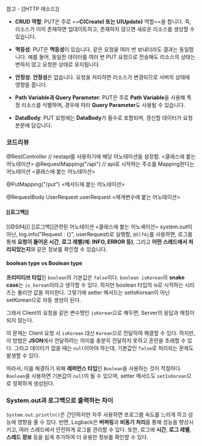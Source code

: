 참고 - [[HTTP 메소드]]

- **CRUD 역할**: PUT은 주로 ==**C(Create) 또는 U(Update)** 역할==을 합니다. 즉, 리소스가 이미 존재하면 업데이트하고, 존재하지 않으면 새로운 리소스를 생성할 수 있습니다.
    
- **멱등성**: PUT은 **멱등성**이 있습니다. 같은 요청을 여러 번 보내더라도 결과는 동일합니다. 예를 들어, 동일한 데이터를 여러 번 PUT 요청으로 전송해도 리소스의 상태는 변하지 않고 요청한 상태로 유지됩니다.
    
- **안정성**: **안정성**은 없습니다. 요청을 처리하면 리소스가 변경되므로 서버의 상태에 영향을 줍니다.
    
- **Path Variable과 Query Parameter**: PUT은 주로 **Path Variable**을 사용해 특정 리소스를 식별하며, 경우에 따라 **Query Parameter**도 사용될 수 있습니다.
    
- **DataBody**: PUT 요청에는 **DataBody**가 필수로 포함되며, 갱신할 데이터가 요청 본문에 담깁니다.




### 코드리뷰

@RestController
	// restapi를 사용하기에 해당 어노테이션을 설정함. 
	<클래스에 붙는 어노테이션>
@RequestMapping("/api")
	// api로 시작하는 주소를 Mapping한다는 어노테이션 
	<클래스에 붙는 어노테이션>


@PutMapping("/put")
	<메서드에 붙는 어노테이션>


@RequestBody UserRequest userRequest
	<매게변수에 붙는 어노테이션>

#### [[로그백]]
[[@Slf4j]]
	[[로그백]]관련된 어노테이션
	<클래스에 붙는 어노세이션>
	system.out이 아닌, log.info("Request : {}", userRequest)로 실행함,
	`@Slf4j`를 사용하면, 로그를 통해 **요청이 들어온 시간**, **로그 레벨(예: INFO, ERROR 등)**, 그리고 **어떤 스레드에서 처리되었는지**와 같은 정보를 확인할 수 있습니다.



#### boolean type vs Boolean type
**프리미티브 타입**인 `boolean`의 기본값은 `false`이다.
`boolean isKorean`의 **snake case**는 `is_korean`이라고 생각할 수 있다. 하지만 boolean 타입의 is로 시작하는 시리즈는 불리언 값을 의미한다. 그렇기에 setter 메서드는 setIsKorean이 아닌 setKorean으로 자동 생성이 된다.

그래서 Client의 요청을 같은 변수명인 `isKorean`으로 해두면, Server의 응답과 매칭이 되지 않는다.

이 문제는 Client 요청 시 `isKorean` 대신 `Korean`으로 전달하여 해결할 수 있다. 하지만, 이 방법은 **JSON**에서 전달하려는 의미를 충분히 전달하지 못하고 혼란을 초래할 수 있다. 그리고 데이터가 없을 때는 `null`이어야 하는데, 기본값인 `false`로 처리되는 문제도 발생할 수 있다.

따라서, 이를 해결하기 위해 **레퍼런스 타입**인 `Boolean`을 사용하는 것이 적절하다. `Boolean`을 사용하면 기본값이 `null`이 될 수 있으며, setter 메서드도 `setIsKorean`으로 정확하게 생성된다.




### System.out과 로그백으로 출력하는 차이
`System.out.println()`은 간단하지만 자주 사용하면 프로그램 속도를 느리게 하고 성능에 영향을 줄 수 있다. 반면, Logback은 **버퍼링**과 **비동기 처리**를 통해 성능을 향상시키고, 여러 스레드에서 안전하게 로그를 관리할 수 있다. 또한, 로그에 **시간**, **로그 레벨**, **스레드 정보** 등을 쉽게 추가하여 더 유용한 정보를 확인할 수 있다.